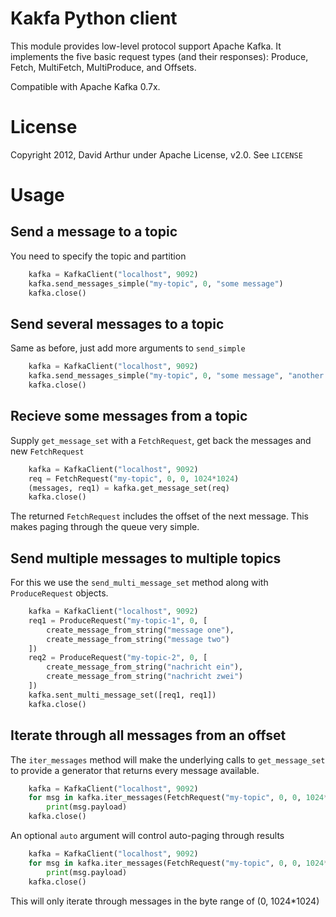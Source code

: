 # Kakfa Python client

This module provides low-level protocol support Apache Kafka. It implements the five basic request types (and their responses): Produce, Fetch, MultiFetch, MultiProduce, and Offsets. 

Compatible with Apache Kafka 0.7x.

# License

Copyright 2012, David Arthur under Apache License, v2.0. See `LICENSE`

# Usage

## Send a message to a topic

You need to specify the topic and partition

```python
    kafka = KafkaClient("localhost", 9092)
    kafka.send_messages_simple("my-topic", 0, "some message")
    kafka.close()
```

## Send several messages to a topic

Same as before, just add more arguments to `send_simple`

```python
    kafka = KafkaClient("localhost", 9092)
    kafka.send_messages_simple("my-topic", 0, "some message", "another message", "and another")
    kafka.close()
```

## Recieve some messages from a topic

Supply `get_message_set` with a `FetchRequest`, get back the messages and new `FetchRequest`

```python
    kafka = KafkaClient("localhost", 9092)
    req = FetchRequest("my-topic", 0, 0, 1024*1024)
    (messages, req1) = kafka.get_message_set(req)
    kafka.close()
```

The returned `FetchRequest` includes the offset of the next message. This makes 
paging through the queue very simple.

## Send multiple messages to multiple topics

For this we use the `send_multi_message_set` method along with `ProduceRequest` objects.

```python
    kafka = KafkaClient("localhost", 9092)
    req1 = ProduceRequest("my-topic-1", 0, [
        create_message_from_string("message one"),
        create_message_from_string("message two")
    ])
    req2 = ProduceRequest("my-topic-2", 0, [
        create_message_from_string("nachricht ein"),
        create_message_from_string("nachricht zwei")
    ])
    kafka.sent_multi_message_set([req1, req1])
    kafka.close()
```

## Iterate through all messages from an offset

The `iter_messages` method will make the underlying calls to `get_message_set`
to provide a generator that returns every message available.

```python
    kafka = KafkaClient("localhost", 9092)
    for msg in kafka.iter_messages(FetchRequest("my-topic", 0, 0, 1024*1024)):
        print(msg.payload)
    kafka.close()
```

An optional `auto` argument will control auto-paging through results

```python
    kafka = KafkaClient("localhost", 9092)
    for msg in kafka.iter_messages(FetchRequest("my-topic", 0, 0, 1024*1024), False):
        print(msg.payload)
    kafka.close()
```

This will only iterate through messages in the byte range of 
(0, 1024\*1024)
